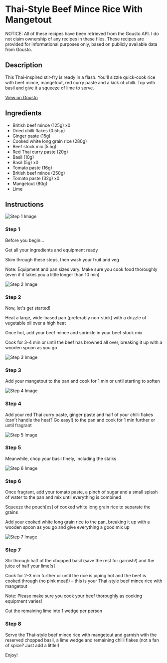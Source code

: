# Thai-Style Beef Mince Rice With Mangetout

NOTICE: All of these recipes have been retrieved from the Gousto API. I do not claim ownership of any recipes in these files. These recipes are provided for informational purposes only, based on publicly available data from Gousto.

## Description

This Thai-inspired stir-fry is ready in a flash. You'll sizzle quick-cook rice with beef mince, mangetout, red curry paste and a kick of chilli. Top with basil and give it a squeeze of lime to serve. 

[View on Gousto](https://www.gousto.co.uk/recipes/cookbook/thai-beef-rice-with-mangetout)

## Ingredients

- British beef mince (125g) x0
- Dried chilli flakes (0.5tsp)
- Ginger paste (15g)
- Cooked white long grain rice (280g)
- Beef stock mix (5.5g)
- Red Thai curry paste (20g)
- Basil (10g)
- Basil (5g) x0
- Tomato paste (16g)
- British beef mince (250g)
- Tomato paste (32g) x0
- Mangetout (80g)
- Lime

## Instructions

![Step 1 Image](https://production-media.gousto.co.uk/cms/recipe-step-image/Admin10mm-Step-1-1610620015249-x200.jpg)

### Step 1

Before you begin...

Get all your ingredients and equipment ready

Skim through these steps, then wash your fruit and veg

Note: Equipment and pan sizes vary. Make sure you cook food thoroughly (even if it takes you a little longer than 10 min)

![Step 2 Image](https://production-media.gousto.co.uk/cms/recipe-step-image/R2345Step-2-x200.jpg)

### Step 2

Now, let's get started!

Heat a large, wide-based pan (preferably non-stick) with a drizzle of vegetable oil over a high heat

Once hot, add your beef mince and sprinkle in your beef stock mix

Cook for 3-4 min or until the beef has browned all over, breaking it up with a wooden spoon as you go

![Step 3 Image](https://production-media.gousto.co.uk/cms/recipe-step-image/R2345Step-3-x200.jpg)

### Step 3

Add your mangetout to the pan and cook for 1 min or until starting to soften

![Step 4 Image](https://production-media.gousto.co.uk/cms/recipe-step-image/R2345Step-4-x200.jpg)

### Step 4

Add your red Thai curry paste, ginger paste and half of your chilli flakes (can't handle the heat? Go easy!) to the pan and cook for 1 min further or until fragrant

![Step 5 Image](https://production-media.gousto.co.uk/cms/recipe-step-image/step-5-1728487192580-x200.jpg)

### Step 5

Meanwhile, chop your basil finely, including the stalks

![Step 6 Image](https://production-media.gousto.co.uk/cms/recipe-step-image/R2345Step-6-x200.jpg)

### Step 6

Once fragrant, add your tomato paste, a pinch of sugar and a small splash of water to the pan and mix until everything is combined

Squeeze the pouch[es] of cooked white long grain rice to separate the grains

Add your cooked white long grain rice to the pan, breaking it up with a wooden spoon as you go and give everything a good mix up

![Step 7 Image](https://production-media.gousto.co.uk/cms/recipe-step-image/R2345Step-7-x200.jpg)

### Step 7

Stir through half of the chopped basil (save the rest for garnish!) and the juice of half your lime[s]

Cook for 2-3 min further or until the rice is piping hot and the beef is cooked through (no pink meat!) – this is your Thai-style beef mince rice with mangetout

Note: Please make sure you cook your beef thoroughly as cooking equipment varies!

Cut the remaining lime into 1 wedge per person

### Step 8

Serve the Thai-style beef mince rice with mangetout and garnish with the reserved chopped basil, a lime wedge and remaining chilli flakes (not a fan of spice? Just add a little!)

Enjoy!

